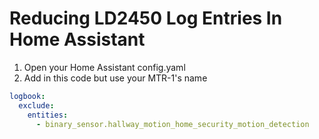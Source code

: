 # Reducing LD2450 Log Entries In Home Assistant

1. Open your Home Assistant config.yaml
2. Add in this code but use your MTR-1's name

```yaml
logbook:
  exclude:
    entities:
      - binary_sensor.hallway_motion_home_security_motion_detection
```